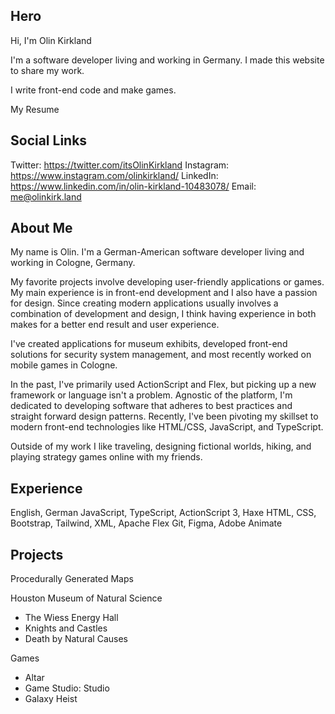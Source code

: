 ## Hero

Hi, I'm Olin Kirkland

I'm a software developer living and working in Germany.
I made this website to share my work.

I write front-end code and make games.

My Resume

## Social Links

Twitter: https://twitter.com/itsOlinKirkland
Instagram: https://www.instagram.com/olinkirkland/
LinkedIn: https://www.linkedin.com/in/olin-kirkland-10483078/
Email: me@olinkirk.land

## About Me

My name is Olin. I'm a German-American software developer living and working in Cologne, Germany.

My favorite projects involve developing user-friendly applications or games. My main experience is in front-end development and I also have a passion for design. Since creating modern applications usually involves a combination of development and design, I think having experience in both makes for a better end result and user experience.

I've created applications for museum exhibits, developed front-end solutions for security system management, and most recently worked on mobile games in Cologne.

In the past, I've primarily used ActionScript and Flex, but picking up a new framework or language isn't a problem. Agnostic of the platform, I'm dedicated to developing software that adheres to best practices and straight forward design patterns. Recently, I've been pivoting my skillset to modern front-end technologies like HTML/CSS, JavaScript, and TypeScript.

Outside of my work I like traveling, designing fictional worlds, hiking, and playing strategy games online with my friends.

## Experience

English, German
JavaScript, TypeScript, ActionScript 3, Haxe
HTML, CSS, Bootstrap, Tailwind, XML, Apache Flex
Git, Figma, Adobe Animate

## Projects

Procedurally Generated Maps

Houston Museum of Natural Science
  - The Wiess Energy Hall
  - Knights and Castles
  - Death by Natural Causes

Games
  - Altar 
  - Game Studio: Studio
  - Galaxy Heist

